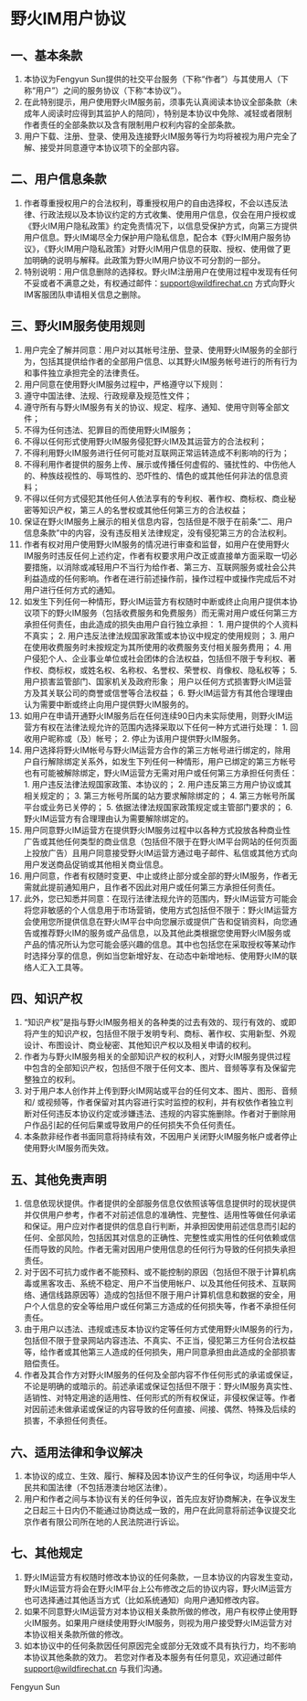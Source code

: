 # 野火IM用户协议

## 一、基本条款
1. 本协议为Fengyun Sun提供的社交平台服务（下称“作者”）与其使用人（下称“用户”）之间的服务协议（下称“本协议”）。
2. 在此特别提示，用户使用野火IM服务前，须事先认真阅读本协议全部条款（未成年人阅读时应得到其监护人的陪同），特别是本协议中免除、减轻或者限制作者责任的全部条款以及含有限制用户权利内容的全部条款。
3. 用户下载、注册、登录、使用及连接野火IM服务等行为均将被视为用户完全了解、接受并同意遵守本协议项下的全部内容。

## 二、用户信息条款
1. 作者尊重授权用户的合法权利，尊重授权用户的自由选择权，不会以违反法律、行政法规以及本协议约定的方式收集、使用用户信息，仅会在用户授权或《野火IM用户隐私政策》约定免责情况下，以信息受保护方式，向第三方提供用户信息。野火IM竭尽全力保护用户隐私信息，配合本《野火IM用户服务协议》，《野火IM用户隐私政策》对野火IM用户信息的获取、授权、使用做了更加明确的说明与解释。此政策为野火IM用户协议不可分割的一部分。
2. 特别说明：用户信息删除的选择权。野火IM注册用户在使用过程中发现有任何不妥或者不满意之处，有权通过邮件：support@wildfirechat.cn 方式向野火IM客服团队申请相关信息之删除。

## 三、野火IM服务使用规则
1. 用户完全了解并同意：用户对以其帐号注册、登录、使用野火IM服务的全部行为，包括其提供给作者的全部用户信息、以其野火IM服务帐号进行的所有行为和事件独立承担完全的法律责任。
2. 用户同意在使用野火IM服务过程中，严格遵守以下规则：
  1. 遵守中国法律、法规、行政规章及规范性文件；
  2. 遵守所有与野火IM服务有关的协议、规定、程序、通知、使用守则等全部文件；
  3. 不得为任何违法、犯罪目的而使用野火IM服务；
  4. 不得以任何形式使用野火IM服务侵犯野火IM及其运营方的合法权利；
  5. 不得利用野火IM服务进行任何可能对互联网正常运转造成不利影响的行为；
  6. 不得利用作者提供的服务上传、展示或传播任何虚假的、骚扰性的、中伤他人的、种族歧视性的、辱骂性的、恐吓性的、情色的或其他任何非法的信息资料；
  7. 不得以任何方式侵犯其他任何人依法享有的专利权、著作权、商标权、商业秘密等知识产权，第三人的名誉权或其他任何第三方的合法权益；
  8. 保证在野火IM服务上展示的相关信息内容，包括但是不限于在前条“二、用户信息条款”中的内容，没有违反相关法律规定，没有侵犯第三方的合法权利。
3. 作者有权对用户使用野火IM服务的情况进行审查和监督，如用户在使用野火IM服务时违反任何上述约定，作者有权要求用户改正或直接单方面采取一切必要措施，以消除或减轻用户不当行为给作者、第三方、互联网服务或社会公共利益造成的任何影响。作者在进行前述操作前，操作过程中或操作完成后不对用户进行任何方式的通知。
  1. 如发生下列任何一种情形，野火IM运营方有权随时中断或终止向用户提供本协议项下的野火IM服务（包括收费服务和免费服务）而无需对用户或任何第三方承担任何责任，由此造成的损失由用户自行独立承担：
    1. 用户提供的个人资料不真实；
    2. 用户违反法律法规国家政策或本协议中规定的使用规则；
    3. 用户在使用收费服务时未按规定为其所使用的收费服务支付相关服务费用；
    4. 用户侵犯个人、企业事业单位或社会团体的合法权益，包括但不限于专利权、著作权、商标权，或姓名权、名称权、名誉权、荣誉权、肖像权、隐私权等；
    5. 用户损害监管部门、国家机关及政府形象；
用户以任何方式损害野火IM运营方及其关联公司的商誉或信誉等合法权益；
    6. 野火IM运营方有其他合理理由认为需要中断或终止向用户提供野火IM服务的。
  2. 如用户在申请开通野火IM服务后在任何连续90日内未实际使用，则野火IM运营方有权在法律法规允许的范围内选择采取以下任何一种方式进行处理：
    1. 回收用户昵称或（及）帐号；
    2. 停止为该用户提供野火IM服务。
  3. 用户选择将野火IM帐号与野火IM运营方合作的第三方帐号进行绑定的，除用户自行解除绑定关系外，如发生下列任何一种情形，用户已绑定的第三方帐号也有可能被解除绑定，野火IM运营方无需对用户或任何第三方承担任何责任：
    1. 用户违反法律法规国家政策、本协议的；
    2. 用户违反第三方用户协议或其相关规定的；
    3. 第三方帐号所属的站方要求解除绑定的；
    4. 第三方帐号所属平台或业务已关停的；
    5. 依据法律法规国家政策规定或主管部门要求的；
    6. 野火IM运营方有合理理由认为需要解除绑定的。
  4. 用户同意野火IM运营方在提供野火IM服务过程中以各种方式投放各种商业性广告或其他任何类型的商业信息（包括但不限于在野火IM平台网站的任何页面上投放广告）且用户同意接受野火IM运营方通过电子邮件、私信或其他方式向用户发送商品促销或其他相关商业信息。
  5. 用户同意，作者有权随时变更、中止或终止部分或全部的野火IM服务，作者无需就此提前通知用户，且作者不因此对用户或任何第三方承担任何责任。
  6. 此外，您已知悉并同意：在现行法律法规允许的范围内，野火IM运营方可能会将您非敏感的个人信息用于市场营销，使用方式包括但不限于：野火IM运营方会使用您所提供信息在野火IM平台中向您展示或提供广告和促销资料，向您通告或推荐野火IM的服务或产品信息，以及其他此类根据您使用野火IM服务或产品的情况所认为您可能会感兴趣的信息。其中也包括您在采取授权等某动作时选择分享的信息，例如当您新增好友、在动态中新增地标、使用野火IM的联络人汇入工具等。

## 四、知识产权
1. “知识产权”是指与野火IM服务相关的各种类的过去有效的、现行有效的、或即将产生的知识产权，包括但不限于发明专利、商标、著作权、实用新型、外观设计、布图设计、商业秘密、其他知识产权以及相关申请的权利。
2. 作者为与野火IM服务相关的全部知识产权的权利人，对野火IM服务提供过程中包含的全部知识产权，包括但不限于任何文本、图片、音频等享有及保留完整独立的权利。
3. 对于用户本人创作并上传到野火IM网站或平台的任何文本、图片、图形、音频和/ 或视频等，作者保留对其内容进行实时监控的权利，并有权依作者独立判断对任何违反本协议约定或涉嫌违法、违规的内容实施删除。作者对于删除用户作品引起的任何后果或导致用户的任何损失不负任何责任。
4. 本条款非经作者书面同意将持续有效，不因用户关闭野火IM服务帐户或者停止使用野火IM服务而失效。

## 五、其他免责声明
1. 信息依现状提供。作者提供的全部服务信息仅依照该等信息提供时的现状提供并仅供用户参考，作者不对前述信息的准确性、完整性、适用性等做任何承诺和保证。用户应对作者提供的信息自行判断，并承担因使用前述信息而引起的任何、全部风险，包括因其对信息的正确性、完整性或实用性的任何依赖或信任而导致的风险。作者无需对因用户使用信息的任何行为导致的任何损失承担责任。
2. 对于因不可抗力或作者不能预料、或不能控制的原因（包括但不限于计算机病毒或黑客攻击、系统不稳定、用户不当使用帐户、以及其他任何技术、互联网络、通信线路原因等）造成的包括但不限于用户计算机信息和数据的安全，用户个人信息的安全等给用户或任何第三方造成的任何损失等，作者不承担任何责任。
3. 由于用户以违法、违规或违反本协议约定等任何方式使用野火IM服务的行为，包括但不限于登录网站内容违法、不真实、不正当，侵犯第三方任何合法权益等，给作者或其他第三人造成的任何损失，用户同意承担由此造成的全部损害赔偿责任。
4. 作者及其合作方对野火IM服务的任何及全部内容不作任何形式的承诺或保证，不论是明确的或暗示的。前述承诺或保证包括但不限于：野火IM服务真实性、适销性、对特定用途的适用性、任何形式的所有权保证，非侵权保证等。作者对因前述未做承诺或保证的内容导致的任何直接、间接、偶然、特殊及后续的损害，不承担任何责任。

## 六、适用法律和争议解决
1. 本协议的成立、生效、履行、解释及因本协议产生的任何争议，均适用中华人民共和国法律（不包括港澳台地区法律）。
2. 用户和作者之间与本协议有关的任何争议，首先应友好协商解决，在争议发生之日起三十日内仍不能通过协商达成一致的，用户在此同意将前述争议提交北京作者有限公司所在地的人民法院进行诉讼。

## 七、其他规定
1. 野火IM运营方有权随时修改本协议的任何条款，一旦本协议的内容发生变动，野火IM运营方将会在野火IM平台上公布修改之后的协议内容，野火IM运营方也可选择通过其他适当方式（比如系统通知）向用户通知修改内容。
2. 如果不同意野火IM运营方对本协议相关条款所做的修改，用户有权停止使用野火IM服务。如果用户继续使用野火IM服务，则视为用户接受野火IM运营方对本协议相关条款所做的修改。
3. 如本协议中的任何条款因任何原因完全或部分无效或不具有执行力，均不影响本协议其他条款的效力。
若您对作者及本服务有任何意见，欢迎通过邮件 support@wildfirechat.cn 与我们沟通。


Fengyun Sun
